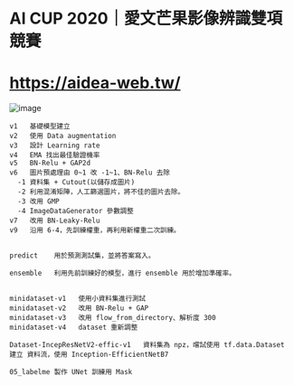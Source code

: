 # AI CUP 2020｜愛文芒果影像辨識雙項競賽
# https://aidea-web.tw/

![image](https://github.com/oange6214/Projects/raw/master/01_Aidea_Mango/image/mango_01.png)

	v1   基礎模型建立
	v2   使用 Data augmentation
	v3   設計 Learning rate
	v4   EMA 找出最佳驗證機率
	v5   BN-Relu + GAP2d
	v6   圖片預處理由 0~1 改 -1~1、BN-Relu 去除
	  -1 資料集 + Cutout(以儲存成圖片)
	  -2 利用混淆矩陣，人工篩選圖片，將不佳的圖片去除。
	  -3 改用 GMP
	  -4 ImageDataGenerator 參數調整
	v7   改用 BN-Leaky-Relu
	v9   沿用 6-4，先訓練權重，再利用新權重二次訓練。


	predict    用於預測測試集，並將答案寫入。

	ensemble   利用先前訓練好的模型，進行 ensemble 用於增加準確率。


	minidataset-v1   使用小資料集進行測試
	minidataset-v2	 改用 BN-Relu + GAP
	minidataset-v3   改用 flow_from_directory、解析度 300
	minidataset-v4   dataset 重新調整

	Dataset-IncepResNetV2-effic-v1   資料集為 npz，嚐試使用 tf.data.Dataset 建立 資料流，使用 Inception-EfficientNetB7

	05_labelme 製作 UNet 訓練用 Mask
